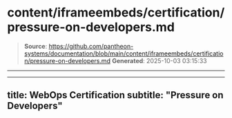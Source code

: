 # content/iframeembeds/certification/pressure-on-developers.md

> **Source**: https://github.com/pantheon-systems/documentation/blob/main/content/iframeembeds/certification/pressure-on-developers.md
> **Generated**: 2025-10-03 03:15:33

---

---
title: WebOps Certification
subtitle: "Pressure on Developers"
---

<Partial file="certification-guide/pressure-on-developers.md" />
